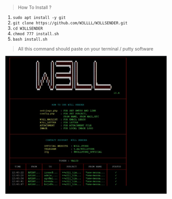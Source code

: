> How To Install ? 

1) `sudo apt install -y git`
2) `git clone https://github.com/W3LLLL/W3LLSENDER.git`
3) `cd W3LLSENDER`
4) `chmod 777 install.sh`
5) `bash install.sh`

> All this command should paste on your terminal / putty software

![Alt Text](https://raw.githubusercontent.com/W3LLLL/W3LLSENDER/1effb3ddbe4f3619734586cb644ec62d91174639/Screenshot%202021-03-30%20180009.png)
